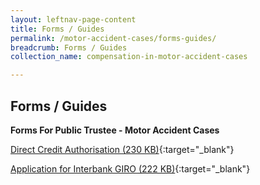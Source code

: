 ```yaml
---
layout: leftnav-page-content
title: Forms / Guides
permalink: /motor-accident-cases/forms-guides/
breadcrumb: Forms / Guides
collection_name: compensation-in-motor-accident-cases

---
```


Forms / Guides
---

**Forms For Public Trustee - Motor Accident Cases**

[Direct Credit Authorisation (230 KB)](/files/DirectCreditAuthorizationAppformrevisedJuly2017.pdf){:target="_blank"}

[Application for Interbank GIRO (222 KB)](/files/DirectDebitApplicationFormrevJuly17.pdf){:target="_blank"}
